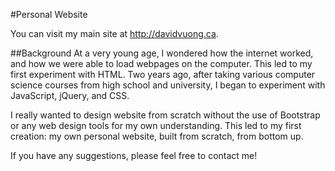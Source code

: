 #Personal Website

You can visit my main site at <http://davidvuong.ca>.

##Background
At a very young age, I wondered how the internet worked, and how we were able to load webpages on the computer. This led to my first experiment with HTML. Two years ago, after taking various computer science courses from high school and university, I began to experiment with JavaScript, jQuery, and CSS. 

I really wanted to design website from scratch without the use of Bootstrap or any web design tools for my own understanding. This led to my first creation: my own personal website, built from scratch, from bottom up.

If you have any suggestions, please feel free to contact me!
